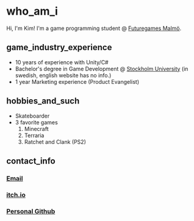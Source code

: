 <!-- Profile info -->
# who_am_i
Hi, I'm Kim! I'm a game programming student @ [Futuregames Malmö](https://futuregames.se/educations/program/game-programmer-2023?loc=malmo).

## game_industry_experience
- 10 years of experience with Unity/C#
- Bachelor's degree in Game Development @ [Stockholm University](https://www.su.se/sok-kurser-och-program/sgamk-1.411902) (in swedish, english website has no info.)
- 1 year Marketing experience (Product Evangelist)

## hobbies_and_such
- Skateboarder
- 3 favorite games
  1. Minecraft
  2. Terraria
  3. Ratchet and Clank (PS2)

## contact_info
### [Email](mailto:joakim.linna@edu.futuregames.nu?subject=Found%20you%20on%20Github&body=%0A%0A%0A---%20via%20Github%20---)
### [itch.io](https://kimcodekill.itch.io/)
### [Personal Github](https://github.com/kimcodekill)
